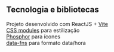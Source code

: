 ## Tecnologia e bibliotecas
Projeto desenvolvido com ReactJS + [Vite](https://vitejs.dev/guide/)<br />
[CSS modules](https://github.com/css-modules/css-modules) para estilização<br />
[Phosphor](https://phosphoricons.com/) para ícones<br />
[data-fns](https://date-fns.org/) para formato data/hora
